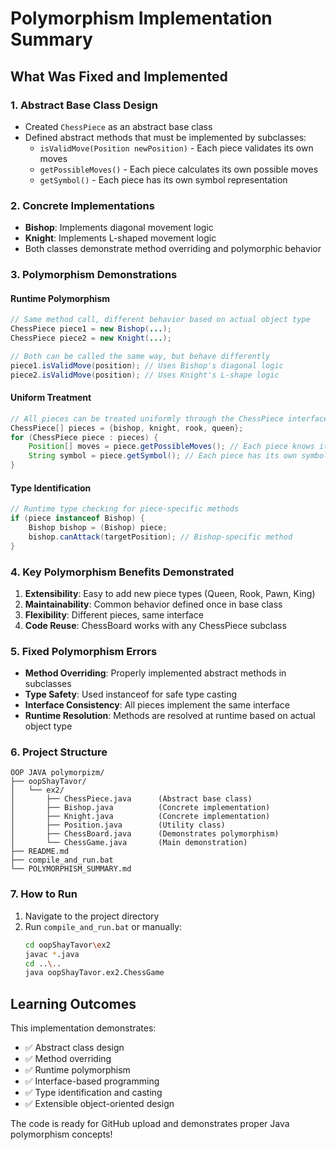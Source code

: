 # Polymorphism Implementation Summary

## What Was Fixed and Implemented

### 1. **Abstract Base Class Design**
- Created `ChessPiece` as an abstract base class
- Defined abstract methods that must be implemented by subclasses:
  - `isValidMove(Position newPosition)` - Each piece validates its own moves
  - `getPossibleMoves()` - Each piece calculates its own possible moves
  - `getSymbol()` - Each piece has its own symbol representation

### 2. **Concrete Implementations**
- **Bishop**: Implements diagonal movement logic
- **Knight**: Implements L-shaped movement logic
- Both classes demonstrate method overriding and polymorphic behavior

### 3. **Polymorphism Demonstrations**

#### **Runtime Polymorphism**
```java
// Same method call, different behavior based on actual object type
ChessPiece piece1 = new Bishop(...);
ChessPiece piece2 = new Knight(...);

// Both can be called the same way, but behave differently
piece1.isValidMove(position); // Uses Bishop's diagonal logic
piece2.isValidMove(position); // Uses Knight's L-shape logic
```

#### **Uniform Treatment**
```java
// All pieces can be treated uniformly through the ChessPiece interface
ChessPiece[] pieces = {bishop, knight, rook, queen};
for (ChessPiece piece : pieces) {
    Position[] moves = piece.getPossibleMoves(); // Each piece knows its own moves
    String symbol = piece.getSymbol(); // Each piece has its own symbol
}
```

#### **Type Identification**
```java
// Runtime type checking for piece-specific methods
if (piece instanceof Bishop) {
    Bishop bishop = (Bishop) piece;
    bishop.canAttack(targetPosition); // Bishop-specific method
}
```

### 4. **Key Polymorphism Benefits Demonstrated**

1. **Extensibility**: Easy to add new piece types (Queen, Rook, Pawn, King)
2. **Maintainability**: Common behavior defined once in base class
3. **Flexibility**: Different pieces, same interface
4. **Code Reuse**: ChessBoard works with any ChessPiece subclass

### 5. **Fixed Polymorphism Errors**

- **Method Overriding**: Properly implemented abstract methods in subclasses
- **Type Safety**: Used instanceof for safe type casting
- **Interface Consistency**: All pieces implement the same interface
- **Runtime Resolution**: Methods are resolved at runtime based on actual object type

### 6. **Project Structure**
```
OOP JAVA polymorpizm/
├── oopShayTavor/
│   └── ex2/
│       ├── ChessPiece.java      (Abstract base class)
│       ├── Bishop.java          (Concrete implementation)
│       ├── Knight.java          (Concrete implementation)
│       ├── Position.java        (Utility class)
│       ├── ChessBoard.java      (Demonstrates polymorphism)
│       └── ChessGame.java       (Main demonstration)
├── README.md
├── compile_and_run.bat
└── POLYMORPHISM_SUMMARY.md
```

### 7. **How to Run**
1. Navigate to the project directory
2. Run `compile_and_run.bat` or manually:
   ```bash
   cd oopShayTavor\ex2
   javac *.java
   cd ..\..
   java oopShayTavor.ex2.ChessGame
   ```

## Learning Outcomes

This implementation demonstrates:
- ✅ Abstract class design
- ✅ Method overriding
- ✅ Runtime polymorphism
- ✅ Interface-based programming
- ✅ Type identification and casting
- ✅ Extensible object-oriented design

The code is ready for GitHub upload and demonstrates proper Java polymorphism concepts!
